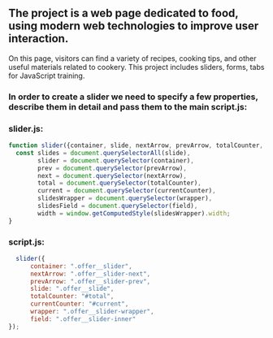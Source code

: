## The project is a web page dedicated to food, using modern web technologies to improve user interaction.
On this page, visitors can find a variety of recipes, cooking tips, and other useful materials related to cookery.
This project includes sliders, forms, tabs for JavaScript training.

### In order to create a slider we need to specify a few properties, describe them in detail and pass them to the main script.js:

### slider.js:

```javascript
function slider({container, slide, nextArrow, prevArrow, totalCounter, currentCounter, wrapper, field}) {
  const slides = document.querySelectorAll(slide),
        slider = document.querySelector(container),
        prev = document.querySelector(prevArrow),
        next = document.querySelector(nextArrow),
        total = document.querySelector(totalCounter),
        current = document.querySelector(currentCounter),
        slidesWrapper = document.querySelector(wrapper),
        slidesField = document.querySelector(field),
        width = window.getComputedStyle(slidesWrapper).width;
}
```
### script.js:
```javascript
  slider({
      container: ".offer__slider",
      nextArrow: ".offer__slider-next",
      prevArrow: ".offer__slider-prev",
      slide: ".offer__slide",
      totalCounter: "#total",
      currentCounter: "#current",
      wrapper: ".offer__slider-wrapper",
      field: ".offer__slider-inner"
});
```

